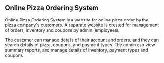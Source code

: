 ## Online Pizza Ordering System
Online Pizza Ordering System is a website for online pizza order by the pizza company's customers. 
A separate website is created for management of orders, inventory and coupons by admin (employees).

The customer can manage details of their account and orders, and they can search details of pizza, coupons, and payment types. 
The admin can view summary reports, and manage details of inventory, payment types and coupons.
